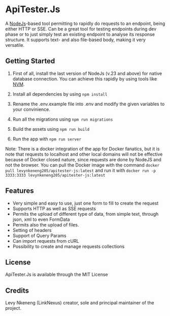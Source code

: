# ApiTester.Js

A [NodeJs](https://nodejs.org/)-based tool permitting to rapidly do requests to an endpoint, being either HTTP or SSE. Can be a great tool for testing endpoints during dev phase or to just simply test an existing endpoint to analyse its response structure. It supports text- and also file-based body, making it very versatile.

## Getting Started

1. First of all, install the last version of NodeJs (v.23 and above) for native database connection. You can achieve this rapidly by using tools like [NVM](https://github.com/nvm-sh/nvm).

2. Install all dependencies by using `npm install`

3. Rename the .env.example file into .env and modify the given variables to your convinience.

4. Run all the migrations using `npm run migrations`

5. Build the assets using `npm run build`

6. Run the app with `npm run server`

Note: There is a docker integration of the app for Docker fanatics, but it is note that requests to localhost and other local domains will not be effective because of Docker closed nature, since requests are done by NodeJS and not the browser.
You can pull the Docker image with the command `docker pull levynkeneng205/apitester-js:latest` and run it with `docker run -p 3333:3333 levynkeneng205/apitester-js:latest`

## Features

- Very simple and easy to use, just one form to fill to create the request
- Supports HTTP as well as SSE requests
- Permits the upload of different type of data, from simple text, through json, xml to even FormData
- Permits also the upload of files.
- Setting of headers
- Support of Query Params
- Can import requests from cURL
- Possibility to create and manage requests collections

## License

ApiTester.Js is available through the MIT License

## Credits

Levy Nkeneng (LinkNexus) creator, sole and principal maintainer of the project.
